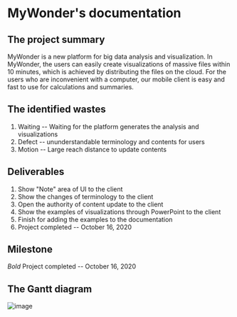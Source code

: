 # MyWonder's documentation


## The project summary
MyWonder is a new platform for big data analysis and visualization. In MyWonder, the users can easily create visualizations of massive files within 10 minutes, which is achieved by distributing the files on the cloud.
For the users who are inconvenient with a computer, our mobile client is easy and fast to use for calculations and summaries.

## The identified wastes
1. Waiting -- Waiting for the platform generates the analysis and visualizations
2. Defect -- ununderstandable terminology and contents for users
3. Motion -- Large reach distance to update contents

## Deliverables
1. Show "Note" area of UI to the client
2. Show the changes of terminology to the client
3. Open the authority of content update to the client
4. Show the examples of visualizations through PowerPoint to the client
5. Finish for adding the examples to the documentation
6. Project completed -- October 16, 2020

## Milestone
 *Bold* Project completed -- October 16, 2020
 

## The Gantt diagram
![image](https://raw.githubusercontent.com/liling10822/MyWonder_update_version/gh-pages/Gantt%20Diagram.png)
